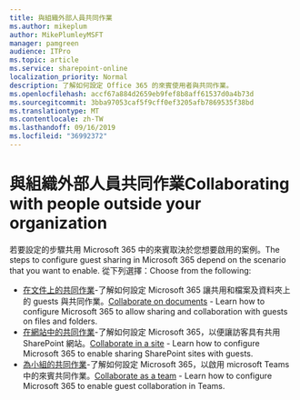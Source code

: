 ```yaml
---
title: 與組織外部人員共同作業
ms.author: mikeplum
author: MikePlumleyMSFT
manager: pamgreen
audience: ITPro
ms.topic: article
ms.service: sharepoint-online
localization_priority: Normal
description: 了解如何設定 Office 365 的來賓使用者與共同作業。
ms.openlocfilehash: accf67a884d2659eb9fef8b8aff61537d0a4b73d
ms.sourcegitcommit: 3bba97053caf5f9cff0ef3205afb7869535f38bd
ms.translationtype: MT
ms.contentlocale: zh-TW
ms.lasthandoff: 09/16/2019
ms.locfileid: "36992372"
---
```

# <a name="collaborating-with-people-outside-your-organization"></a><span data-ttu-id="951e1-103">與組織外部人員共同作業</span><span class="sxs-lookup"><span data-stu-id="951e1-103">Collaborating with people outside your organization</span></span>

<span data-ttu-id="951e1-104">若要設定的步驟共用 Microsoft 365 中的來賓取決於您想要啟用的案例。</span><span class="sxs-lookup"><span data-stu-id="951e1-104">The steps to configure guest sharing in Microsoft 365 depend on the scenario that you want to enable.</span></span> <span data-ttu-id="951e1-105">從下列選擇：</span><span class="sxs-lookup"><span data-stu-id="951e1-105">Choose from the following:</span></span>

- <span data-ttu-id="951e1-106">[在文件上的共同作業](collaborate-on-documents.md)-了解如何設定 Microsoft 365 讓共用和檔案及資料夾上的 guests 與共同作業。</span><span class="sxs-lookup"><span data-stu-id="951e1-106">[Collaborate on documents](collaborate-on-documents.md) - Learn how to configure Microsoft 365 to allow sharing and collaboration with guests on files and folders.</span></span>
- <span data-ttu-id="951e1-107">[在網站中的共同作業](collaborate-in-a-site.md)-了解如何設定 Microsoft 365，以便讓訪客具有共用 SharePoint 網站。</span><span class="sxs-lookup"><span data-stu-id="951e1-107">[Collaborate in a site](collaborate-in-a-site.md) - Learn how to configure Microsoft 365 to enable sharing SharePoint sites with guests.</span></span>
- <span data-ttu-id="951e1-108">[為小組的共同作業](collaborate-as-a-team.md)-了解如何設定 Microsoft 365，以啟用 microsoft Teams 中的來賓共同作業。</span><span class="sxs-lookup"><span data-stu-id="951e1-108">[Collaborate as a team](collaborate-as-a-team.md) - Learn how to configure Microsoft 365 to enable guest collaboration in Teams.</span></span>


